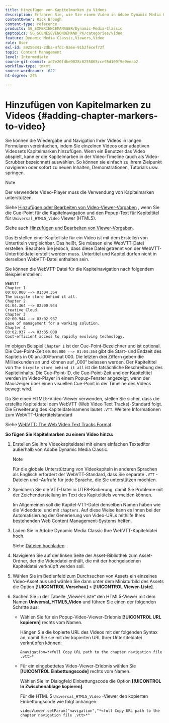 ```yaml
---
title: Hinzufügen von Kapitelmarken zu Videos
description: Erfahren Sie, wie Sie einem Video in Adobe Dynamic Media Classic Kapitelmarken hinzufügen.
contentOwner: Rick Brough
content-type: reference
products: SG_EXPERIENCEMANAGER/Dynamic-Media-Classic
geptopics: SG_SCENESEVENONDEMAND_PK/categories/video
feature: Dynamic Media Classic,Viewers,Video
role: User
exl-id: a9250841-2dba-4fdc-8a6e-91b2fecef72f
topic: Content Management
level: Intermediate
source-git-commit: ad7e20fdbe9028c6255865cce95d109f9e9eeab2
workflow-type: tm+mt
source-wordcount: '622'
ht-degree: 24%

---
```


# Hinzufügen von Kapitelmarken zu Videos {#adding-chapter-markers-to-video}

Sie können die Wiedergabe und Navigation Ihrer Videos in langen Formularen vereinfachen, indem Sie einzelnen Videos oder adaptiven Videosets Kapitelmarken hinzufügen. Wenn ein Benutzer das Video abspielt, kann er die Kapitelmarken in der Video-Timeline (auch als Video-Scrubber bezeichnet) auswählen. So können sie einfach zu ihrem Zielpunkt navigieren oder sofort zu neuen Inhalten, Demonstrationen, Tutorials usw. springen.

>[!NOTE]
>
>Der verwendete Video-Player muss die Verwendung von Kapitelmarken unterstützen. 

Siehe [Hinzufügen oder Bearbeiten von Video-Viewer-Vorgaben](previewing-videos-video-viewer.md#adding_or_editing_a_video_viewer_preset) , wenn Sie die Cue-Point für die Kapitelnavigation und den Popup-Text für Kapiteltitel für `Universal_HTML5_Video` Viewer (HTML5).

Siehe auch [Hinzufügen und Bearbeiten von Viewer-Vorgaben](application-setup.md#adding_and_editing_viewer_presets).

Das Erstellen einer Kapitelliste für ein Video ist mit dem Erstellen von Untertiteln vergleichbar. Das heißt, Sie müssen eine WebVTT-Datei erstellen. Beachten Sie jedoch, dass diese Datei getrennt von der WebVTT-Untertiteldatei erstellt werden muss. Untertitel und Kapitel dürfen nicht in derselben WebVTT-Datei enthalten sein.

Sie können die WebVTT-Datei für die Kapitelnavigation nach folgendem Beispiel erstellen:

```as3
WEBVTT 
Chapter 1 
00:00.000 --> 01:04.364 
The bicycle store behind it all. 
Chapter 2 
01:04.364 --> 02:00.944 
Creative Cloud. 
Chapter 3 
02:00.944 --> 03:02.937 
Ease of management for a working solution. 
Chapter 4 
03:02.937 --> 03:35.000 
Cost-efficient access to rapidly evolving technology.
```

Im obigen Beispiel `Chapter 1` ist der Cue-Point-Bezeichner und ist optional. Die Cue-Point-Zeit `00:00:000 --> 01:04:364` gibt die Start- und Endzeit des Kapitels in 00 an.:00:Format 000. Die letzten drei Ziffern geben die Millisekunden an und können auf „000“ belassen werden. Der Kapiteltitel von `The bicycle store behind it all` ist die tatsächliche Beschreibung des Kapitelinhalts. Die Cue-Point-ID, die Cue-Point-Zeit und der Kapiteltitel werden im Video-Player in einem Popup-Fenster angezeigt, wenn der Mauszeiger über einen visuellen Cue-Point in der Timeline des Videos bewegt wird.

Da Sie einen HTML5-Video-Viewer verwenden, stellen Sie sicher, dass die erstellte Kapiteldatei dem WebVTT (Web Video Text Tracks)-Standard folgt. Die Erweiterung des Kapiteldateinamens lautet `.VTT`. Weitere Informationen zum WebVTT-Untertitelstandard

Siehe [WebVTT: The Web Video Text Tracks Format](https://w3c.github.io/webvtt/).

**So fügen Sie Kapitelmarken zu einem Video hinzu:**

1. Erstellen Sie Ihre Videokapiteldatei mit einem einfachen Texteditor außerhalb von Adobe Dynamic Media Classic.

   >[!NOTE]
   >
   >Für die globale Unterstützung von Videokapiteln in anderen Sprachen als Englisch erfordert der WebVTT-Standard, dass Sie separate `.VTT` -Dateien und -Aufrufe für jede Sprache, die Sie unterstützen möchten.

1. Speichern Sie die VTT-Datei in UTF8-Kodierung, damit Sie Probleme mit der Zeichendarstellung im Text des Kapiteltitels vermeiden können.

   Im Allgemeinen soll die Kapitel-VTT-Datei denselben Namen haben wie die Videodatei und mit `chapters`. Auf diese Weise kann es Ihnen bei der Automatisierung der Generierung von Video-URLs mithilfe Ihres bestehenden Web Content Management-Systems helfen.

1. Laden Sie in Adobe Dynamic Media Classic Ihre WebVTT-Kapiteldatei hoch.

   Siehe [Dateien hochladen](uploading-files.md#uploading_files).

1. Navigieren Sie auf der linken Seite der Asset-Bibliothek zum Asset-Ordner, der die Videodatei enthält, die mit der hochgeladenen Kapiteldatei verknüpft werden soll.
1. Wählen Sie im Bedienfeld zum Durchsuchen von Assets ein einzelnes Video-Asset aus und wählen Sie dann unter dem Miniaturbild des Assets die Option **[!UICONTROL Vorschau]** > **[!UICONTROL Viewer-Liste]**.
1. Suchen Sie in der Tabelle „Viewer-Liste“ den HTML5-Viewer mit dem Namen **Universal_HTML5_Video** und führen Sie einen der folgenden Schritte aus:

   * Wählen Sie für ein Popup-Video-Viewer-Erlebnis **[!UICONTROL URL kopieren]** rechts vom Namen.

     Hängen Sie die kopierte URL des Videos mit der folgenden Syntax an, damit Sie sie mit der kopierten URL Ihrer Untertiteldatei verknüpfen können:

     `&navigation=*<full Copy URL path to the chapter navigation file .vtt>*`

   * Für ein eingebettetes Video-Viewer-Erlebnis wählen Sie **[!UICONTROL Einbettungscode]** rechts vom Namen.

     Wählen Sie im Dialogfeld Einbettungscode die Option **[!UICONTROL In Zwischenablage kopieren]**.

     Für die HTML 5 `Universal_HTML5_Video` -Viewer den kopierten Einbettungscode wie folgt anhängen:

     `videoViewer.setParam("navigation","*<full Copy URL path to the chapter navigation file .vtt>*"`
